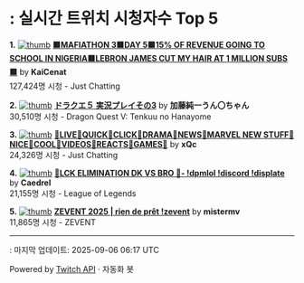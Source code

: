 # : 실시간 트위치 시청자수 Top 5

**1.** [![thumb](https://static-cdn.jtvnw.net/previews-ttv/live_user_kaicenat-320x180.jpg)](https://twitch.tv/KaiCenat)
**[🟥MAFIATHON 3🟥DAY 5🟥15% OF REVENUE GOING TO SCHOOL IN NIGERIA🟥LEBRON JAMES CUT MY HAIR AT 1 MILLION SUBS🟥](https://twitch.tv/KaiCenat)** by **KaiCenat**<br>127,424명 시청  - Just Chatting

**2.** [![thumb](https://static-cdn.jtvnw.net/previews-ttv/live_user_kato_junichi0817-320x180.jpg)](https://twitch.tv/加藤純一うん〇ちゃん)
**[ドラクエ５ 実況プレイその3](https://twitch.tv/加藤純一うん〇ちゃん)** by **加藤純一うん〇ちゃん**<br>30,510명 시청  - Dragon Quest V: Tenkuu no Hanayome

**3.** [![thumb](https://static-cdn.jtvnw.net/previews-ttv/live_user_xqc-320x180.jpg)](https://twitch.tv/xQc)
**[🤠LIVE🤠QUICK🤠CLICK🤠DRAMA🤠NEWS🤠MARVEL NEW STUFF🤠NICE🤠COOL🤠VIDEOS🤠REACTS🤠GAMES🤠](https://twitch.tv/xQc)** by **xQc**<br>24,326명 시청  - Just Chatting

**4.** [![thumb](https://static-cdn.jtvnw.net/previews-ttv/live_user_caedrel-320x180.jpg)](https://twitch.tv/Caedrel)
**[🔴LCK ELIMINATION DK VS BRO 🔴-  !dpmlol !discord !displate](https://twitch.tv/Caedrel)** by **Caedrel**<br>21,155명 시청  - League of Legends

**5.** [![thumb](https://static-cdn.jtvnw.net/previews-ttv/live_user_mistermv-320x180.jpg)](https://twitch.tv/mistermv)
**[ZEVENT 2025 | rien de prêt !zevent](https://twitch.tv/mistermv)** by **mistermv**<br>11,865명 시청  - ZEVENT


---
: 마지막 업데이트: 2025-09-06 06:17 UTC

Powered by [Twitch API](https://dev.twitch.tv/docs/api/reference) · 자동화 봇